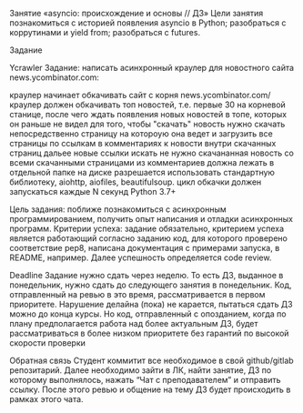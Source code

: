 Занятие «asyncio: происхождение и основы // ДЗ»
Цели занятия
познакомиться с историей появления asyncio в Python;
разобраться с коррутинами и yield from;
разобраться с futures.

Задание

Ycrawler
Задание: написать асинхронный краулер для новостного сайта news.ycombinator.com:

краулер начинает обкачивать сайт с корня news.ycombinator.com/
краулер должен обкачивать топ новостей, т.е. первые 30 на корневой станице, после чего ждать появления новых новостей в топе, которых он раньше не видел
для того, чтобы "скачать" новость нужно скачать непосредственно страницу на котороую она ведет и загрузить все страницы по ссылкам в комментариях к новости
внутри скачанных страниц дальее новые ссылки искать не нужно
скачананная новость со всеми скачанными страницами из комментариев должна лежать в отдельной папке на диске
разрешается использовать стандартную библиотеку, aiohttp, aiofiles, beautifulsoup.
цикл обкачки должен запускаться каждые N секунд
Python 3.7+

Цель задания: поближе познакомиться с асинхронным программированием, получить опыт написания и отладки асинхронных программ.
Критерии успеха: задание обязательно, критерием успеха является работающий согласно заданию код, для которого проверено соответствие pep8, написана документация с примерами запуска, в README, например. Далее успешность определяется code review.

Deadline
Задание нужно сдать через неделю. То есть ДЗ, выданное в понедельник, нужно сдать до следующего занятия в понедельник. Код, отправленный на ревью в это время, рассматривается в первом приоритете. Нарушение делайна (пока) не карается, пытаться сдать ДЗ можно до конца курсы. Но код, отправленный с опозданием, когда по плану предполагается работа над более актуальным ДЗ, будет рассматриваться в более низком приоритете без гарантий по высокой скорости проверки

Обратная связь
Cтудент коммитит все необходимое в свой github/gitlab репозитарий. Далее необходимо зайти в ЛК, найти занятие, ДЗ по которому выполнялось, нажать “Чат с преподавателем” и отправить ссылку. После этого ревью и общение на тему ДЗ будет происходить в рамках этого чата.